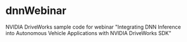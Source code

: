 # dnnWebinar
NVIDIA DriveWorks sample code for webinar "Integrating DNN Inference into Autonomous Vehicle Applications with NVIDIA DriveWorks SDK"
